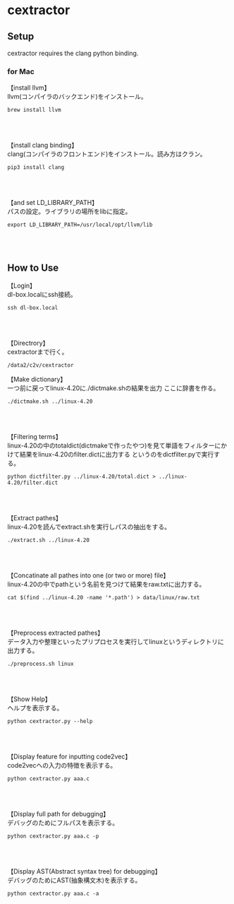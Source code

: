  <!-- -*- coding: utf-8 -*- -->

# cextractor

## Setup
cextractor requires the clang python binding.

### for Mac

【install llvm】  
llvm(コンパイラのバックエンド)をインストール。

	brew install llvm
<br />
<br />

【install clang binding】  
clang(コンパイラのフロントエンド)をインストール。読み方はクラン。

	pip3 install clang  
<br />
<br />

【and set LD_LIBRARY_PATH】  
パスの設定。ライブラリの場所をlibに指定。

	export LD_LIBRARY_PATH=/usr/local/opt/llvm/lib
 
<br />
<br />

## How to Use

【Login】  
dl-box.localにssh接続。

	ssh dl-box.local  

<br />
<br />

【Directrory】  
cextractorまで行く。

	/data2/c2v/cextractor


【Make dictionary】  
一つ前に戻ってlinux-4.20に./dictmake.shの結果を出力 ここに辞書を作る。

	./dictmake.sh ../linux-4.20

<br />
<br />

【Filtering terms】  
linux-4.20の中のtotaldict(dictmakeで作ったやつ)を見て単語をフィルターにかけて結果をlinux-4.20のfilter.dictに出力する というのをdictfilter.pyで実行する。

	python dictfilter.py ../linux-4.20/total.dict > ../linux-4.20/filter.dict
> 

<br />
<br />

【Extract pathes】  
linux-4.20を読んでextract.shを実行しパスの抽出をする。

	./extract.sh ../linux-4.20

<br />
<br />

【Concatinate all pathes into one (or two or more) file】  
linux-4.20の中でpathという名前を見つけて結果をraw.txtに出力する。

	cat $(find ../linux-4.20 -name '*.path') > data/linux/raw.txt


<br />
<br />

【Preprocess extracted pathes】  
データ入力や整理といったプリプロセスを実行してlinuxというディレクトリに出力する。

	./preprocess.sh linux

<br />
<br />

【Show Help】  
ヘルプを表示する。

	python cextractor.py --help

<br />
<br />

【Display feature for inputting code2vec】  
code2vecへの入力の特徴を表示する。

	python cextractor.py aaa.c 

<br />
<br />

【Display full path for debugging】  
デバッグのためにフルパスを表示する。

	python cextractor.py aaa.c -p 

<br />
<br />

【Display AST(Abstract syntax tree) for debugging】  
デバッグのためにAST(抽象構文木)を表示する。

	python cextractor.py aaa.c -a

